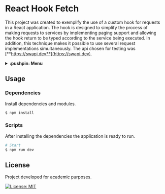 # React Hook Fetch
This project was created to exemplify the use of a custom hook for requests in a React application. The hook is designed to simplify the process of making requests to services by implementing paging support and allowing the hook return to be typed according to the service being executed. In addition, this technique makes it possible to use several request implementations simultaneously. The api chosen for testing was [**https://swapi.dev**](https://swapi.dev).

<details>
  <summary>
    <strong>:pushpin: Menu</strong>
  </summary>
  <br>
  
> - [_**Usage**_](#usage)
>   - [_Dependencies_](#dependencies)
>   - [_Scripts_](#scripts)
> - [_**License**_](#license)
  
</details>

## Usage
### Dependencies
Install dependencies and modules.

```bash
$ npm install
```

### Scripts
After installing the dependencies the application is ready to run.

```bash
# Start
$ npm run dev
```

## License
Project developed for academic purposes.

[![License: MIT](https://img.shields.io/github/license/guiigos/react-styled-components?style=flat-square)](./LICENSE)
